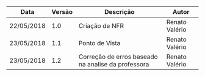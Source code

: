 | Data | Versão | Descrição | Autor |
| --- | --- | --- | --- |
| 22/05/2018 | 1.0 | Criação de NFR | Renato Valério |
  23/05/2018 | 1.1 | Ponto de Vista | Renato Valério |
| 23/05/2018 | 1.2 | Correção de erros baseado na analise da professora | Renato Valério |

